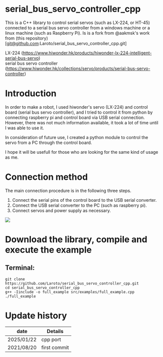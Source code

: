 # serial_bus_servo_controller_cpp
This is a C++ library to control serial servos (such as LX-224, or HT-45) connected to a serial bus servo controller from a windows machine or a linux machine (such as Raspberry Pi).
Is is a fork from @aakmsk's work from (this repository)[git@github.com:Laroto/serial_bus_servo_controller_cpp.git]

LX-224 (https://www.hiwonder.hk/products/hiwonder-lx-224-intelligent-serial-bus-servo)</br>
serial bus servo controller (https://www.hiwonder.hk/collections/servo/products/serial-bus-servo-controller)

# Introduction
In order to make a robot, I used hiwonder's servo (LX-224) and control board (serial bus servo controller), and I tried to control it from python by connecting raspberry pi and control board via USB serial connection. However, there was not much information available, it took a lot of time until I was able to use it. 

In consideration of future use, I created a python module to control the servo from a PC through the control board.

I hope it will be usefull for those who are looking for the same kind of usage as me.

# Connection method
The main connection procedure is in the following three steps.

1. Connect the serial pins of the control board to the USB serial converter.
1. Connect the USB serial converter to the PC (such as raspberry pi).
1. Connect servos and power supply as necessary.

![](https://raw.githubusercontent.com/aakmsk/serial_bus_servo_controller/main/images/img.jpg)

# Download the library, compile and execute the example
## Terminal:
```
git clone https://github.com/Laroto/serial_bus_servo_controller_cpp.git
cd serial_bus_servo_controller_cpp
g++ -Iinclude -o full_example src/examples/full_example.cpp
./full_example

```

# Update history
|date|Details|
|----|----|
|2025/01/22|cpp port|
|2021/08/20|first commit|
